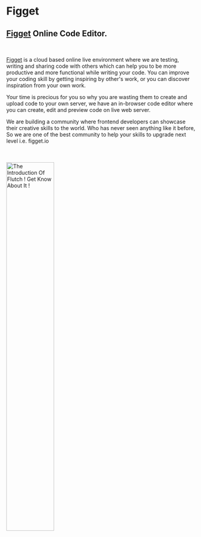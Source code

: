 # Figget
<h2 class="pdref heading4_content"><b> <a  href="https://www.figget.io" >Figget</a> Online Code Editor.</b></h2>

<p class="pdref paragraph_content" ><b><br></b></p>

<p>
 <a  href="https://www.figget.io" rel="dofollow">Figget</a> 
 is a cloud based online live environment where we are testing, writing 
and sharing code with others which can help you to be more productive and more functional while writing your code. You can improve your coding skill by getting inspiring by other's work, or you can discover inspiration from your own work. <br></p>

<p  >Your time is precious for you so why you are wasting 
them to create and upload code to your own server, we have an in-browser
 code editor where you can create, edit and preview code on live web 
server.</p>

<p >
We are building a community where frontend developers can showcase their creative skills to the world. Who has never seen anything like it before, So we are one of the best community to help your skills to upgrade next level i.e. figget.io
</p></br></br>

<img width="50%" alt="The Introduction Of Flutch ! Get Know About It !" src="https://figget.io/public/images/blogs/YmiHtTCqGy3cvplVSodj.jpg">
